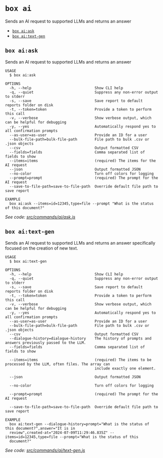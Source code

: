 `box ai`
========

Sends an AI request to supported LLMs and returns an answer

* [`box ai:ask`](#box-aiask)
* [`box ai:text-gen`](#box-aitext-gen)

## `box ai:ask`

Sends an AI request to supported LLMs and returns an answer

```
USAGE
  $ box ai:ask

OPTIONS
  -h, --help                             Show CLI help
  -q, --quiet                            Suppress any non-error output to stderr
  -s, --save                             Save report to default reports folder on disk
  -t, --token=token                      Provide a token to perform this call
  -v, --verbose                          Show verbose output, which can be helpful for debugging
  -y, --yes                              Automatically respond yes to all confirmation prompts
  --as-user=as-user                      Provide an ID for a user
  --bulk-file-path=bulk-file-path        File path to bulk .csv or .json objects
  --csv                                  Output formatted CSV
  --fields=fields                        Comma separated list of fields to show
  --items=items                          (required) The items for the AI request
  --json                                 Output formatted JSON
  --no-color                             Turn off colors for logging
  --prompt=prompt                        (required) The prompt for the AI request
  --save-to-file-path=save-to-file-path  Override default file path to save report

EXAMPLE
  box ai:ask --items=id=12345,type=file --prompt "What is the status of this document?"
```

_See code: [src/commands/ai/ask.js](https://github.com/box/boxcli/blob/v3.15.0/src/commands/ai/ask.js)_

## `box ai:text-gen`

Sends an AI request to supported LLMs and returns an answer specifically focused on the creation of new text.

```
USAGE
  $ box ai:text-gen

OPTIONS
  -h, --help                             Show CLI help
  -q, --quiet                            Suppress any non-error output to stderr
  -s, --save                             Save report to default reports folder on disk
  -t, --token=token                      Provide a token to perform this call
  -v, --verbose                          Show verbose output, which can be helpful for debugging
  -y, --yes                              Automatically respond yes to all confirmation prompts
  --as-user=as-user                      Provide an ID for a user
  --bulk-file-path=bulk-file-path        File path to bulk .csv or .json objects
  --csv                                  Output formatted CSV
  --dialogue-history=dialogue-history    The history of prompts and answers previously passed to the LLM.
  --fields=fields                        Comma separated list of fields to show

  --items=items                          (required) The items to be processed by the LLM, often files. The array can
                                         include exactly one element.

  --json                                 Output formatted JSON

  --no-color                             Turn off colors for logging

  --prompt=prompt                        (required) The prompt for the AI request

  --save-to-file-path=save-to-file-path  Override default file path to save report

EXAMPLE
  box ai:text-gen --dialogue-history=prompt="What is the status of this document?",answer="It is in 
  review",created-at="2024-07-09T11:29:46.835Z" --items=id=12345,type=file --prompt="What is the status of this 
  document?"
```

_See code: [src/commands/ai/text-gen.js](https://github.com/box/boxcli/blob/v3.15.0/src/commands/ai/text-gen.js)_
